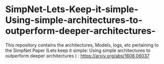 # SimpNet-Lets-Keep-it-simple-Using-simple-architectures-to-outperform-deeper-architectures-
This repository contains the architectures, Models, logs, etc pertaining to the SimpNet Paper (Lets keep it simple: Using simple architectures to outperform deeper architectures ) : https://arxiv.org/abs/1608.06037 
